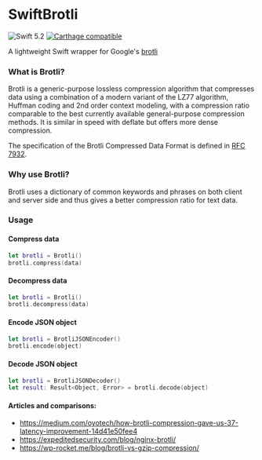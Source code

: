 # SwiftBrotli

![Swift 5.2](https://img.shields.io/badge/Swift-5.2-blue.svg)
[![Carthage compatible](https://img.shields.io/badge/Carthage-compatible-4BC51D.svg?style=flat)](https://github.com/Carthage/Carthage)

A lightweight Swift wrapper for Google's [brotli](https://github.com/google/brotli)

### What is Brotli?
Brotli is a generic-purpose lossless compression algorithm that compresses data using a combination of a modern variant of the LZ77 algorithm, Huffman coding and 2nd order context modeling, with a compression ratio comparable to the best currently available general-purpose compression methods. It is similar in speed with deflate but offers more dense compression.

The specification of the Brotli Compressed Data Format is defined in [RFC 7932](https://tools.ietf.org/html/rfc7932).

### Why use Brotli?
Brotli uses a dictionary of common keywords and phrases on both client and server side and thus gives a better compression ratio for text data.

### Usage


#### Compress data
```swift
let brotli = Brotli()
brotli.compress(data)
```

#### Decompress data
```swift
let brotli = Brotli()
brotli.decompress(data)
```

#### Encode JSON object
```swift
let brotli = BrotliJSONEncoder()
brotli.encode(object)
```

#### Decode JSON object
```swift
let brotli = BrotliJSONDecoder()
let result: Result<Object, Error> = brotli.decode(object)
```

#### Articles and comparisons:
- https://medium.com/oyotech/how-brotli-compression-gave-us-37-latency-improvement-14d41e50fee4
- https://expeditedsecurity.com/blog/nginx-brotli/
- https://wp-rocket.me/blog/brotli-vs-gzip-compression/

